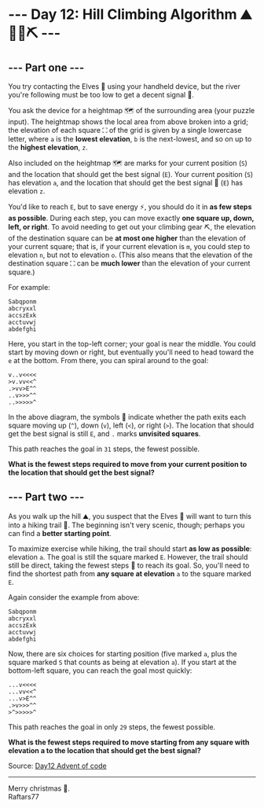 # --- Day 12: Hill Climbing Algorithm ⛰️🧗🏽⛏️ --- 

## --- Part one ---

You try contacting the Elves 🧝 using your handheld device, but the river you're following must be too low to get a decent signal 📶.

You ask the device for a heightmap 🗺️ of the surrounding area (your puzzle input). The heightmap shows the local area from above broken into a grid; the elevation of each square ⛶ of the grid is given by a single lowercase letter, where `a` is the **lowest elevation**, `b` is the next-lowest, and so on up to the **highest elevation**, `z`.

Also included on the heightmap 🗺️ are marks for your current position (`S`) and the location that should get the best signal (`E`). Your current position (`S`) has elevation `a`, and the location that should get the best signal 📶 (`E`) has elevation `z`.

You'd like to reach `E`, but to save energy ⚡, you should do it in **as few steps as possible**. During each step, you can move exactly **one square up, down, left, or right**. To avoid needing to get out your climbing gear ⛏️, the elevation of the destination square can be **at most one higher** than the elevation of your current square; that is, if your current elevation is `m`, you could step to elevation `n`, but not to elevation `o`. (This also means that the elevation of the destination square ⛶ can be **much lower** than the elevation of your current square.)

For example:

```
Sabqponm
abcryxxl
accszExk
acctuvwj
abdefghi
```

Here, you start in the top-left corner; your goal is near the middle. You could start by moving down or right, but eventually you'll need to head toward the `e` at the bottom. From there, you can spiral around to the goal:

```
v..v<<<<
>v.vv<<^
.>vv>E^^
..v>>>^^
..>>>>>^
```

In the above diagram, the symbols 🔣 indicate whether the path exits each square moving up (`^`), down (`v`), left (`<`), or right (`>`). The location that should get the best signal is still `E`, and `.` marks **unvisited squares**.

This path reaches the goal in `31` steps, the fewest possible.

**What is the fewest steps required to move from your current position to the location that should get the best signal?**

## --- Part two ---

As you walk up the hill ⛰️, you suspect that the Elves 🧝 will want to turn this into a hiking trail 🥾. The beginning isn't very scenic, though; perhaps you can find a **better starting point**.

To maximize exercise while hiking, the trail should start **as low as possible**: elevation `a`. The goal is still the square marked `E`. However, the trail should still be direct, taking the fewest steps 🥾 to reach its goal. So, you'll need to find the shortest path from **any square at elevation** `a` to the square marked `E`.

Again consider the example from above:

```
Sabqponm
abcryxxl
accszExk
acctuvwj
abdefghi
```

Now, there are six choices for starting position (five marked `a`, plus the square marked `S` that counts as being at elevation `a`). If you start at the bottom-left square, you can reach the goal most quickly:

```
...v<<<<
...vv<<^
...v>E^^
.>v>>>^^
>^>>>>>^
```

This path reaches the goal in only `29` steps, the fewest possible.

**What is the fewest steps required to move starting from any square with elevation a to the location that should get the best signal?**

Source: [Day12 Advent of code](https://adventofcode.com/2022/day/12)

---
Merry christmas 🦌.  
Raftars77